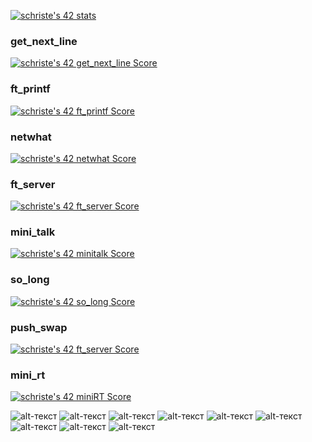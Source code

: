 <!-- <img src="https://www.codewars.com/users/dimoka777/badges/large">

[![LeetCode user dimoka1987](https://img.shields.io/badge/dynamic/json?style=for-the-badge&labelColor=black&color=%23ffa116&label=Solved&query=solvedOverTotal&url=https%3A%2F%2Fleetcode-badge.vercel.app%2Fapi%2Fusers%2Fdimoka1987&logo=leetcode&logoColor=yellow)](https://leetcode.com/dimoka1987/) -->

[![schriste's 42 stats](https://badge42.vercel.app/api/v2/cl5gxyien006909jyulyifh4w/stats?cursusId=21&coalitionId=102)](https://github.com/JaeSeoKim/badge42)
<!-- [![Top Langs](https://github-readme-stats.vercel.app/api/top-langs/?username=dimoka777&layout=compact&langs_count=18&theme=vue)](https://github.com/anuraghazra/github-readme-stats) -->

### get_next_line  
[![schriste's 42 get_next_line Score](https://badge42.vercel.app/api/v2/cl5gxyien006909jyulyifh4w/project/2163251)](https://github.com/JaeSeoKim/badge42)
### ft_printf  
[![schriste's 42 ft_printf Score](https://badge42.vercel.app/api/v2/cl5gxyien006909jyulyifh4w/project/2167397)](https://github.com/JaeSeoKim/badge42)
### netwhat  
[![schriste's 42 netwhat Score](https://badge42.vercel.app/api/v2/cl5gxyien006909jyulyifh4w/project/2163869)](https://github.com/JaeSeoKim/badge42)
### ft_server  
[![schriste's 42 ft_server Score](https://badge42.vercel.app/api/v2/cl5gxyien006909jyulyifh4w/project/2170197)](https://github.com/JaeSeoKim/badge42)
### mini_talk  
[![schriste's 42 minitalk Score](https://badge42.vercel.app/api/v2/cl5gxyien006909jyulyifh4w/project/2191488)](https://github.com/JaeSeoKim/badge42)
### so_long  
[![schriste's 42 so_long Score](https://badge42.vercel.app/api/v2/cl5gxyien006909jyulyifh4w/project/2305948)](https://github.com/JaeSeoKim/badge42)
### push_swap 
[![schriste's 42 ft_server Score](https://badge42.vercel.app/api/v2/cl5gxyien006909jyulyifh4w/project/2170197)](https://github.com/JaeSeoKim/badge42)
### mini_rt 
[![schriste's 42 miniRT Score](https://badge42.vercel.app/api/v2/cl5gxyien006909jyulyifh4w/project/2437877)](https://github.com/JaeSeoKim/badge42)

![alt-текст](https://img.shields.io/badge/Python-282C34?logo=python&logoColor=1572B6 "Python")
![alt-текст](https://img.shields.io/badge/Django-282C34?logo=django&logoColor=1572B6 "django")
![alt-текст](https://img.shields.io/badge/JavaScript-282C34?logo=JavaScript&logoColor=1572B6 "Java Script")
![alt-текст](https://img.shields.io/badge/HTML5-282C34?logo=html5&logoColor=E34F26 "HTML 5")
![alt-текст](https://img.shields.io/badge/React-282C34?logo=react&logoColor=61DAFB "React")
![alt-текст](https://img.shields.io/badge/git-282C34?logo=git&logoColor=F05032 "Git")
![alt-текст](https://img.shields.io/badge/CSS3-282C34?logo=css3&logoColor=1572B6 "CSS")
![alt-текст](https://img.shields.io/badge/React-Native-282C34?logo=react-native&logoColor=1572B6 "React Native")
![alt-текст](https://img.shields.io/badge/Postgresql-282C34?logo=postgresql&logoColor=1572B6 "PostgreSQL")








